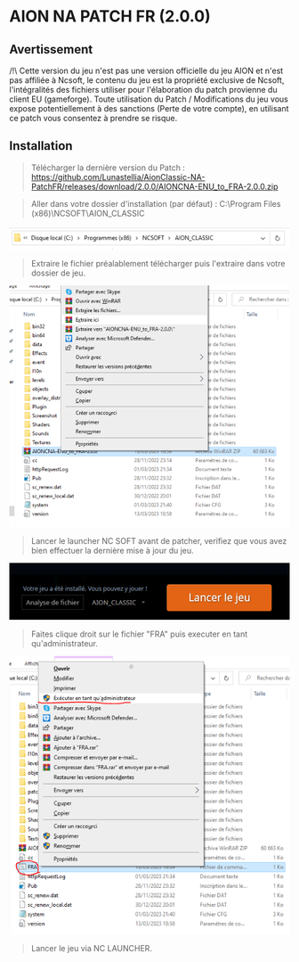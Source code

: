 # AION NA PATCH FR (2.0.0)
## Avertissement

/!\ Cette version du jeu n'est pas une version officielle du jeu AION et n'est pas affiliée à Ncsoft,
le contenu du jeu est la propriété exclusive de Ncsoft, l'intégralités des fichiers utiliser pour l'élaboration du patch provienne du client EU (gameforge).
Toute utilisation du Patch / Modifications du jeu vous expose potentiellement à des sanctions (Perte de votre compte),
en utilisant ce patch vous consentez à prendre se risque.

## Installation 

> Télécharger la dernière version du Patch : https://github.com/Lunastellia/AionClassic-NA-PatchFR/releases/download/2.0.0/AIONCNA-ENU_to_FRA-2.0.0.zip

> Aller dans votre dossier d'installation (par défaut) : C:\Program Files (x86)\NCSOFT\AION_CLASSIC

![Install](https://github.com/Lunastellia/AionClassic-NA-PatchFR/blob/main/1.png?raw=true)

> Extraire le fichier préalablement télécharger puis l'extraire dans votre dossier de jeu.

![Install](https://github.com/Lunastellia/AionClassic-NA-PatchFR/blob/main/2.png?raw=true)

> Lancer le launcher NC SOFT avant de patcher, verifiez que vous avez bien effectuer la dernière mise à jour du jeu.

![Install](https://github.com/Lunastellia/AionClassic-NA-PatchFR/blob/main/3.png?raw=true)

> Faites clique droit sur le fichier "FRA" puis executer en tant qu'administrateur.

![Install](https://github.com/Lunastellia/AionClassic-NA-PatchFR/blob/main/4.png?raw=true)

> Lancer le jeu via NC LAUNCHER.

